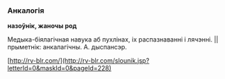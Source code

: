 ### Анкалогія
**назоўнік, жаночы род**

Медыка-біялагічная навука аб пухлінах, іх распазнаванні і лячэнні. || прыметнік: анкалагічны. А. дыспансэр.

<a rel="author">[http://rv-blr.com/](http://rv-blr.com/slounik.jsp?letterId=0&maskId=0&pageId=228)</a>
